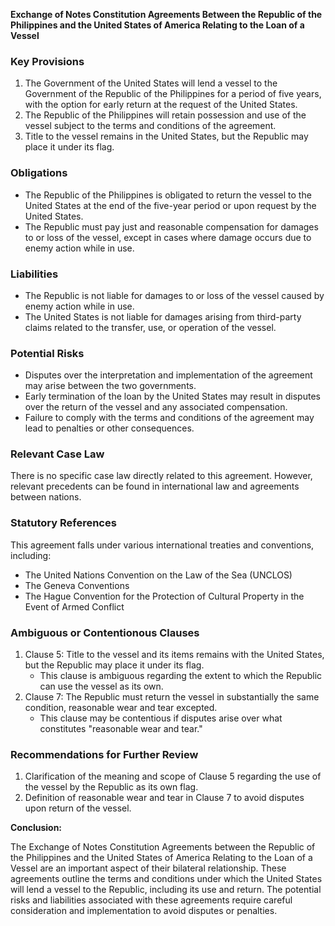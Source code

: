 **Exchange of Notes Constitution Agreements Between the Republic of the Philippines and the United States of America Relating to the Loan of a Vessel**

### **Key Provisions**

1.  The Government of the United States will lend a vessel to the Government of the Republic of the Philippines for a period of five years, with the option for early return at the request of the United States.
2.  The Republic of the Philippines will retain possession and use of the vessel subject to the terms and conditions of the agreement.
3.  Title to the vessel remains in the United States, but the Republic may place it under its flag.

### **Obligations**

*   The Republic of the Philippines is obligated to return the vessel to the United States at the end of the five-year period or upon request by the United States.
*   The Republic must pay just and reasonable compensation for damages to or loss of the vessel, except in cases where damage occurs due to enemy action while in use.

### **Liabilities**

*   The Republic is not liable for damages to or loss of the vessel caused by enemy action while in use.
*   The United States is not liable for damages arising from third-party claims related to the transfer, use, or operation of the vessel.

### **Potential Risks**

*   Disputes over the interpretation and implementation of the agreement may arise between the two governments.
*   Early termination of the loan by the United States may result in disputes over the return of the vessel and any associated compensation.
*   Failure to comply with the terms and conditions of the agreement may lead to penalties or other consequences.

### **Relevant Case Law**

There is no specific case law directly related to this agreement. However, relevant precedents can be found in international law and agreements between nations.

### **Statutory References**

This agreement falls under various international treaties and conventions, including:

*   The United Nations Convention on the Law of the Sea (UNCLOS)
*   The Geneva Conventions
*   The Hague Convention for the Protection of Cultural Property in the Event of Armed Conflict

### **Ambiguous or Contentionous Clauses**

1.  Clause 5: Title to the vessel and its items remains with the United States, but the Republic may place it under its flag.
    *   This clause is ambiguous regarding the extent to which the Republic can use the vessel as its own.
2.  Clause 7: The Republic must return the vessel in substantially the same condition, reasonable wear and tear excepted.
    *   This clause may be contentious if disputes arise over what constitutes "reasonable wear and tear."

### **Recommendations for Further Review**

1.  Clarification of the meaning and scope of Clause 5 regarding the use of the vessel by the Republic as its own flag.
2.  Definition of reasonable wear and tear in Clause 7 to avoid disputes upon return of the vessel.

**Conclusion:**

The Exchange of Notes Constitution Agreements between the Republic of the Philippines and the United States of America Relating to the Loan of a Vessel are an important aspect of their bilateral relationship. These agreements outline the terms and conditions under which the United States will lend a vessel to the Republic, including its use and return. The potential risks and liabilities associated with these agreements require careful consideration and implementation to avoid disputes or penalties.